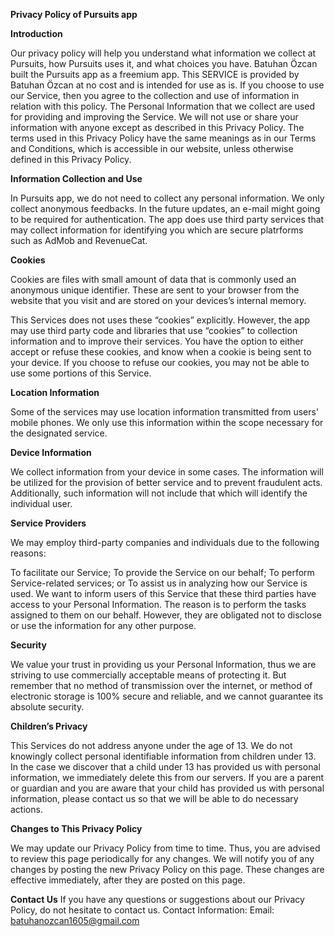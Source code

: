 **Privacy Policy of Pursuits app**

**Introduction**

Our privacy policy will help you understand what information we collect at Pursuits, how Pursuits uses it, and what choices you have. Batuhan Özcan built the Pursuits app as a freemium app. This SERVICE is provided by Batuhan Özcan at no cost and is intended for use as is. If you choose to use our Service, then you agree to the collection and use of information in relation with this policy. The Personal Information that we collect are used for providing and improving the Service. We will not use or share your information with anyone except as described in this Privacy Policy.
The terms used in this Privacy Policy have the same meanings as in our Terms and Conditions, which is accessible in our website, unless otherwise defined in this Privacy Policy.

**Information Collection and Use**

In Pursuits app, we do not need to collect any personal information. We only collect anonymous feedbacks. In the future updates, an e-mail might going to be required for authentication.
The app does use third party services that may collect information for identifying you which are secure platrforms such as AdMob and RevenueCat.

**Cookies**

Cookies are files with small amount of data that is commonly used an anonymous unique identifier. These are sent to your browser from the website that you visit and are stored on your devices’s internal memory.

This Services does not uses these “cookies” explicitly. However, the app may use third party code and libraries that use “cookies” to collection information and to improve their services. You have the option to either accept or refuse these cookies, and know when a cookie is being sent to your device. If you choose to refuse our cookies, you may not be able to use some portions of this Service.

**Location Information**

Some of the services may use location information transmitted from users' mobile phones. We only use this information within the scope necessary for the designated service.

**Device Information**

We collect information from your device in some cases. The information will be utilized for the provision of better service and to prevent fraudulent acts. Additionally, such information will not include that which will identify the individual user.

**Service Providers**

We may employ third-party companies and individuals due to the following reasons:

To facilitate our Service;
To provide the Service on our behalf;
To perform Service-related services; or
To assist us in analyzing how our Service is used.
We want to inform users of this Service that these third parties have access to your Personal Information. The reason is to perform the tasks assigned to them on our behalf. However, they are obligated not to disclose or use the information for any other purpose.

**Security**

We value your trust in providing us your Personal Information, thus we are striving to use commercially acceptable means of protecting it. But remember that no method of transmission over the internet, or method of electronic storage is 100% secure and reliable, and we cannot guarantee its absolute security.

**Children’s Privacy**

This Services do not address anyone under the age of 13. We do not knowingly collect personal identifiable information from children under 13. In the case we discover that a child under 13 has provided us with personal information, we immediately delete this from our servers. If you are a parent or guardian and you are aware that your child has provided us with personal information, please contact us so that we will be able to do necessary actions.

**Changes to This Privacy Policy**

We may update our Privacy Policy from time to time. Thus, you are advised to review this page periodically for any changes. We will notify you of any changes by posting the new Privacy Policy on this page. These changes are effective immediately, after they are posted on this page.

**Contact Us**
If you have any questions or suggestions about our Privacy Policy, do not hesitate to contact us.
Contact Information:
Email: batuhanozcan1605@gmail.com
